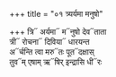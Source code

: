 +++
title = "०१ त्र्यर्यमा मनुषो"

+++
त्रि᳓ अर्यमा᳓ म᳓नुषो देव᳓ताता  
त्री᳓ रोचना᳓ दिविया᳓ धारयन्त  
अ᳓र्चन्ति त्वा मरु᳓तः पूत᳓दक्षास्  
तुव᳓म् एषाम् ऋ᳓षिर् इन्द्रासि धी᳓रः